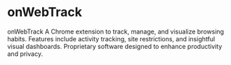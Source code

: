 # onWebTrack
onWebTrack A Chrome extension to track, manage, and visualize browsing habits. Features include activity tracking, site restrictions, and insightful visual dashboards. Proprietary software designed to enhance productivity and privacy.
